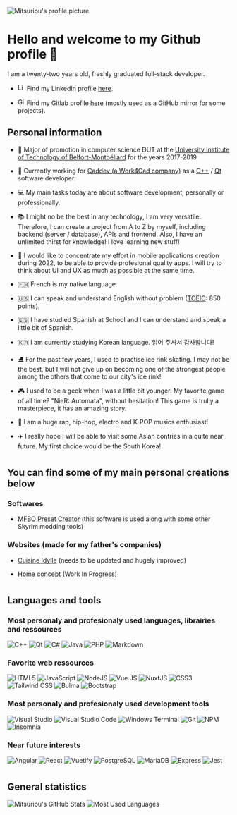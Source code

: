 ![Mitsuriou's profile picture](https://avatars3.githubusercontent.com/u/37184309?s=100&u=5bea81cf98a1bddaefab87ac8d616cf034a13b62&v=4)

# Hello and welcome to my Github profile 🧔
I am a twenty-two years old, freshly graduated full-stack developer.
- <img src="https://content.linkedin.com/content/dam/me/news/en-us/icons/Social_Icons_linkedin.svg.original.svg" alt="LinkedIn icon" width="16"/> Find my LinkedIn profile [here](https://www.linkedin.com/in/d-jacq/).

- <img src="https://cdn.iconscout.com/icon/free/png-128/gitlab-282507.png" alt="GitLab icon" width="16"/> Find my Gitlab profile [here](https://gitlab.com/Mitsuriou) (mostly used as a GitHub mirror for some projects).

## Personal information
- 🏫 Major of promotion in computer science DUT at the [University Institute of Technology of Belfort-Montbéliard](http://www.iut-bm.univ-fcomte.fr) for the years 2017-2019

- 🏢 Currently working for [Caddev (a Work4Cad company)](https://www.caddev.info/) as a [C++](https://docs.microsoft.com/cpp) / [Qt](https://www.qt.io/) software developer.

- 💻 My main tasks today are about software development, personally or professionally.

- 📚 I might no be the best in any technology, I am very versatile. Therefore, I can create a project from A to Z by myself, including backend (server / database), APIs and frontend. Also, I have an unlimited thirst for knowledge! I love learning new stuff!

- 📱 I would like to concentrate my effort in mobile applications creation during 2022, to be able to provide profesional quality apps. I will try to think about UI and UX as much as possible at the same time.

- 🇫🇷 French is my native language.

- 🇺🇸 I can speak and understand English without problem ([TOEIC](https://www.etsglobal.org): 850 points).

- 🇪🇸 I have studied Spanish at School and I can understand and speak a little bit of Spanish.

- 🇰🇷 I am currently studying Korean language. 읽어 주셔서 감사합니다!

- ⛸️ For the past few years, I used to practise ice rink skating. I may not be the best, but I will not give up on becoming one of the strongest people among the others that come to our city's ice rink!

- 🎮 I used to be a geek when I was a little bit younger. My favorite game of all time? "NieR: Automata", without hesitation! This game is trully a masterpiece, it has an amazing story.

- 🎵 I am a huge rap, hip-hop, electro and K-POP musics enthusiast!

- ✈️ I really hope I will be able to visit some Asian contries in a quite near future. My first choice would be the South Korea!

#
## You can find some of my main personal creations below
### Softwares
- [MFBO Preset Creator](https://github.com/Mitsuriou/MFBO-Preset-Creator) (this software is used along with some other Skyrim modding tools)
### Websites (made for my father's companies)
- [Cuisine Idylle](https://www.cuisine-idylle.fr) (needs to be updated and hugely improved)

- [Home concept](https://www.homconcept.com) (Work In Progress)

#
## Languages and tools
### Most personaly and profesionaly used languages, librairies and ressources
![C++](https://img.shields.io/badge/C++-00599C?style=flat&logo=c%2B%2B&logoColor=white)
![Qt](https://img.shields.io/badge/Qt-41CD52?style=flat&logo=qt&logoColor=white)
![C#](https://img.shields.io/badge/C%23-239120?style=flat&logo=c-sharp&logoColor=white)
![Java](https://img.shields.io/badge/Java-007396?style=flat&logo=java&logoColor=white)
![PHP](https://img.shields.io/badge/PHP-777BB4?style=flat&logo=php&logoColor=white)
![Markdown](https://img.shields.io/badge/Markdown-000000?style=flat&logo=markdown&logoColor=white)

### Favorite web ressources
![HTML5](https://img.shields.io/badge/HTML5-E34F26?style=flat&logo=html5&logoColor=white)
![JavaScript](https://img.shields.io/badge/JavaScript-F7DF1E?style=flat&logo=javascript&logoColor=black)
![NodeJS](https://img.shields.io/badge/Node.JS-339933?style=flat&logo=node.js&logoColor=white)
![Vue.JS](https://img.shields.io/badge/Vue.JS-4FC08D?style=flat&logo=vue.js&logoColor=white)
![NuxtJS](https://img.shields.io/badge/Nuxt.JS-00C58E?style=flat&logo=nuxt.js&logoColor=white)
![CSS3](https://img.shields.io/badge/CSS3-1572B6?style=flat&logo=css3&logoColor=white)
![Tailwind CSS](https://img.shields.io/badge/Tailwind%20CSS-38B2AC?style=flat&logo=tailwind%20css&logoColor=white)
![Bulma](https://img.shields.io/badge/Bulma-00D1B2?style=flat&logo=bulma&logoColor=white)
![Bootstrap](https://img.shields.io/badge/Bootstrap-7952B3?style=flat&logo=bootstrap&logoColor=white)

### Most personaly and profesionaly used development tools
![Visual Studio](https://img.shields.io/badge/Visual%20Studio-5C2D91?style=flat&logo=visual%20studio&logoColor=white)
![Visual Studio Code](https://img.shields.io/badge/Visual%20Studio%20Code-007ACC?style=flat&logo=visual-studio-code&logoColor=white)
![Windows Terminal](https://img.shields.io/badge/Windows%20Terminal-4D4D4D?style=flat&logo=windows%20terminal&logoColor=white)
![Git](https://img.shields.io/badge/Git-F05032?style=flat&logo=git&logoColor=white)
![NPM](https://img.shields.io/badge/NPM-CB3837?style=flat&logo=npm&logoColor=white)
![Insomnia](https://img.shields.io/badge/Insomnia-5849BE?style=flat&logo=insomnia&logoColor=white)

### Near future interests
![Angular](https://img.shields.io/badge/Angular-DD0031?style=flat&logo=angular&logoColor=white)
![React](https://img.shields.io/badge/React-61DAFB?style=flat&logo=react&logoColor=white)
![Vuetify](https://img.shields.io/badge/Vuetify-1867C0?style=flat&logo=vuetify&logoColor=white)
![PostgreSQL](https://img.shields.io/badge/PostgreSQL-336791?style=flat&logo=PostgreSQL&logoColor=white)
![MariaDB](https://img.shields.io/badge/MariaDB-003545?style=flat&logo=mariadb&logoColor=white)
![Express](https://img.shields.io/badge/Express-000000?style=flat&logo=express&logoColor=white)
![Jest](https://img.shields.io/badge/Jest-C21325?style=flat&logo=jest&logoColor=white)

#
## General statistics
![Mitsuriou's GitHub Stats](https://github-readme-stats.vercel.app/api?username=mitsuriou&show_icons=true&count_private=true&hide_rank=true&include_all_commits=true&line_height=40)
![Most Used Languages](https://github-readme-stats.vercel.app/api/top-langs/?username=mitsuriou)
